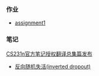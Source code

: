 ### 作业
* [assignment1](./assignment1)


### 笔记
[CS231n官方笔记授权翻译总集篇发布](https://zhuanlan.zhihu.com/p/21930884)

* [反向随机失活(inverted dropout)](./note/inverted_dropout.py)